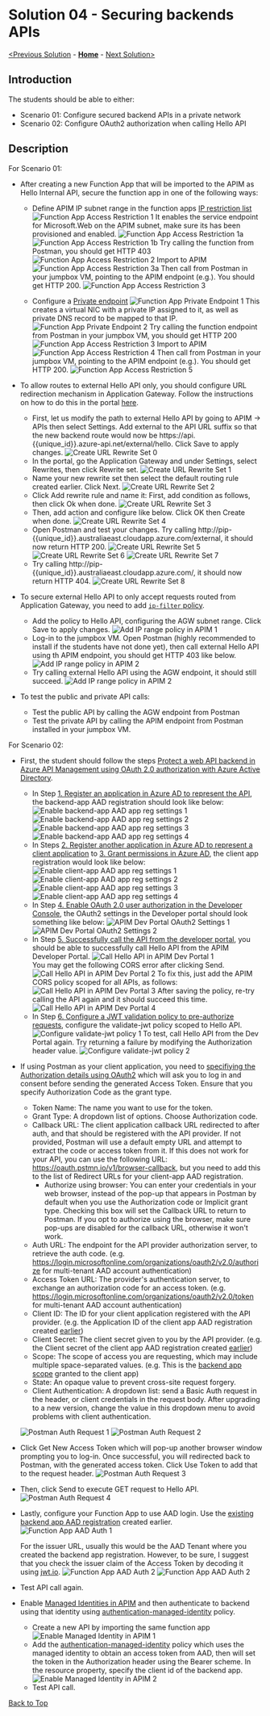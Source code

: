 # Solution 04 - Securing backends APIs

[<Previous Solution](./Solution-03.md) - **[Home](./readme.md)** - [Next Solution>](./Solution-05.md)

## Introduction

The students should be able to either:
- Scenario 01: Configure secured backend APIs in a private network
- Scenario 02: Configure OAuth2 authorization when calling Hello API


## Description
For Scenario 01:
- After creating a new Function App that will be imported to the APIM as Hello Internal API, secure the function app in one of the following ways:
  - Define APIM IP subnet range in the function apps [IP restriction list](https://docs.microsoft.com/en-us/azure/azure-functions/functions-networking-options#inbound-access-restrictions)
    ![Function App Access Restriction 1](./images/Solution04_FuncApp_Access_Restriction_1.jpg)
    It enables the service endpoint for Microsoft.Web on the APIM subnet, make sure its has been provisioned and enabled.
    ![Function App Access Restriction 1a](./images/Solution04_FuncApp_Access_Restriction_1a.jpg)
    ![Function App Access Restriction 1b](./images/Solution04_FuncApp_Access_Restriction_1b.jpg)
    Try calling the function from Postman, you should get HTTP 403
    ![Function App Access Restriction 2](./images/Solution04_FuncApp_Access_Restriction_2.jpg)
    Import to APIM
    ![Function App Access Restriction 3a](./images/Solution04_FuncApp_Access_Restriction_3a.jpg)
    Then call from Postman in your jumpbox VM, pointing to the APIM endpoint (e.g.).  You should get HTTP 200.
    ![Function App Access Restriction 3](./images/Solution04_FuncApp_Access_Restriction_3.jpg)

  - Configure a [Private endpoint](https://docs.microsoft.com/en-us/azure/azure-functions/functions-create-vnet)
    ![Function App Private Endpoint 1](./images/Solution04_FuncApp_Private_Endpoint_1.jpg)
    This creates a virtual NIC with a private IP assigned to it, as well as private DNS record to be mapped to that IP. 
    ![Function App Private Endpoint 2](./images/Solution04_FuncApp_Private_Endpoint_2.jpg)
    Try calling the function endpoint from Postman in your jumpbox VM, you should get HTTP 200
    ![Function App Access Restriction 3](./images/Solution04_FuncApp_Private_Endpoint_3.jpg)
    Import to APIM
    ![Function App Access Restriction 4](./images/Solution04_FuncApp_Private_Endpoint_4.jpg)
    Then call from Postman in your jumpbox VM, pointing to the APIM endpoint (e.g.).  You should get HTTP 200.
    ![Function App Access Restriction 5](./images/Solution04_FuncApp_Private_Endpoint_5.jpg)

- To allow routes to external Hello API only, you should configure URL redirection mechanism in Application Gateway.  Follow the instructions on how to do this in the portal [here](https://docs.microsoft.com/en-us/azure/application-gateway/rewrite-url-portal).
    - First, let us modify the path to external Hello API by going to APIM -> APIs then select Settings.  Add external to  the API URL suffix so that the new backend route would now be https://api.{{unique_id}}.azure-api.net/external/hello.  Click Save to apply changes.
      ![Create URL Rewrite Set 0](./images/Solution04_Create_URLRewrite_Set_0.jpg)
    - In the portal, go the Application Gateway and under Settings, select Rewrites, then click Rewrite set.
      ![Create URL Rewrite Set 1](./images/Solution04_Create_URLRewrite_Set_1.jpg)
    - Name your new rewrite set then select the default routing rule created earlier.  Click Next.
      ![Create URL Rewrite Set 2](./images/Solution04_Create_URLRewrite_Set_2.jpg)      
    - Click Add rewrite rule and name it: First, add condition as follows, then click Ok when done.
      ![Create URL Rewrite Set 3](./images/Solution04_Create_URLRewrite_Set_3.jpg)    
    - Then, add action and configure like below.  Click OK then Create when done.
      ![Create URL Rewrite Set 4](./images/Solution04_Create_URLRewrite_Set_4.jpg) 
    - Open Postman and test your changes. Try calling http://pip-{{unique_id}}.australiaeast.cloudapp.azure.com/external, it should now return HTTP 200.
      ![Create URL Rewrite Set 5](./images/Solution04_Create_URLRewrite_Set_5.jpg) 
      ![Create URL Rewrite Set 6](./images/Solution04_Create_URLRewrite_Set_6.jpg) 
      ![Create URL Rewrite Set 7](./images/Solution04_Create_URLRewrite_Set_7.jpg) 
    - Try calling http://pip-{{unique_id}}.australiaeast.cloudapp.azure.com/, it should now return HTTP 404.
      ![Create URL Rewrite Set 8](./images/Solution04_Create_URLRewrite_Set_8.jpg) 

- To secure external Hello API to only accept requests routed from Application Gateway, you need to add [```ip-filter``` policy](https://docs.microsoft.com/en-us/azure/api-management/api-management-access-restriction-policies#RestrictCallerIPs).
  - Add the policy to Hello API, configuring the AGW subnet range.  Click Save to apply changes.
    ![Add IP range policy in APIM 1](./images/Solution04_Add_IP_Range_Policy_APIM_1.jpg)
  - Log-in to the jumpbox VM.  Open Postman (highly recommended to install if the students have not done yet), then call external Hello API using th APIM endpoint, you should get HTTP 403 like below.
    ![Add IP range policy in APIM 2](./images/Solution04_Add_IP_Range_Policy_APIM_2.jpg)
  - Try calling external Hello API using the AGW endpoint, it should still succeed.
    ![Add IP range policy in APIM 2](./images/Solution04_Add_IP_Range_Policy_APIM_2.jpg)

- To test the public and private API calls:
  - Test the public API by calling the AGW endpoint from Postman
  - Test the private API by calling the APIM endpoint from Postman installed in your jumpbox VM. 

For Scenario 02:
- First, the student should follow the steps [Protect a web API backend in Azure API Management using OAuth 2.0 authorization with Azure Active Directory](https://docs.microsoft.com/en-us/azure/api-management/api-management-howto-protect-backend-with-aad).    
    - In Step [1. Register an application in Azure AD to represent the API](https://docs.microsoft.com/en-us/azure/api-management/api-management-howto-protect-backend-with-aad#1-register-an-application-in-azure-ad-to-represent-the-api), the backend-app AAD registration should look like below:
        ![Enable backend-app AAD app reg settings 1](./images/Solution04_Enable_ADAuth_BackendApp_1.jpg)
        ![Enable backend-app AAD app reg settings 2](./images/Solution04_Enable_ADAuth_BackendApp_2.jpg)
        ![Enable backend-app AAD app reg settings 3](./images/Solution04_Enable_ADAuth_BackendApp_3.jpg)
        ![Enable backend-app AAD app reg settings 4](./images/Solution04_Enable_ADAuth_BackendApp_4.jpg)
    - In Steps [2. Register another application in Azure AD to represent a client application](https://docs.microsoft.com/en-us/azure/api-management/api-management-howto-protect-backend-with-aad#2-register-another-application-in-azure-ad-to-represent-a-client-application) to [3. Grant permissions in Azure AD](https://docs.microsoft.com/en-us/azure/api-management/api-management-howto-protect-backend-with-aad#3-grant-permissions-in-azure-ad), the client app registration would look like below:
        ![Enable client-app AAD app reg settings 1](./images/Solution04_Enable_ADAuth_ClientApp_1.jpg)
        ![Enable client-app AAD app reg settings 2](./images/Solution04_Enable_ADAuth_ClientApp_2.jpg)
        ![Enable client-app AAD app reg settings 3](./images/Solution04_Enable_ADAuth_ClientApp_3.jpg)
        ![Enable client-app AAD app reg settings 4](./images/Solution04_Enable_ADAuth_ClientApp_4.jpg)     
    - In Step [4. Enable OAuth 2.0 user authorization in the Developer Console](https://docs.microsoft.com/en-us/azure/api-management/api-management-howto-protect-backend-with-aad#4-enable-oauth-20-user-authorization-in-the-developer-console), the OAuth2 settings in the Developer portal should look something like below:
        ![APIM Dev Portal OAuth2 Settings 1](./images/Solution04_APIM_DevPortal_OAuth_Settings_1.jpg)
        ![APIM Dev Portal OAuth2 Settings 2](./images/Solution04_APIM_DevPortal_OAuth_Settings_2.jpg)
    - In Step [5. Successfully call the API from the developer portal](https://docs.microsoft.com/en-us/azure/api-management/api-management-howto-protect-backend-with-aad#5-successfully-call-the-api-from-the-developer-portal), you should be able to successfully call Hello API from the APIM Developer Portal. 
        ![Call Hello API in APIM Dev Portal 1](./images/Solution04_Call_HelloAPI_APIM_DevPortal_1.jpg)       
      You may get the following CORS error after clicking Send.
        ![Call Hello API in APIM Dev Portal 2](./images/Solution04_Call_HelloAPI_APIM_DevPortal_2.jpg)
      To fix this, just add the APIM CORS policy scoped for all APIs, as follows:
        ![Call Hello API in APIM Dev Portal 3](./images/Solution04_Call_HelloAPI_APIM_DevPortal_3.jpg)
      After saving the policy, re-try calling the API again and it should succeed this time.
        ![Call Hello API in APIM Dev Portal 4](./images/Solution04_Call_HelloAPI_APIM_DevPortal_4.jpg)
    - In Step [6. Configure a JWT validation policy to pre-authorize requests](https://docs.microsoft.com/en-us/azure/api-management/api-management-howto-protect-backend-with-aad#6-configure-a-jwt-validation-policy-to-pre-authorize-requests), configure the validate-jwt policy scoped to Hello API.
        ![Configure validate-jwt policy 1](./images/Solution04_Configure_validatejwt_policy_1.jpg)
      To test, call Hello API from the Dev Portal again.  Try returning a failure by modifying the Authorization header value.
        ![Configure validate-jwt policy 2](./images/Solution04_Configure_validatejwt_policy_2.jpg)

    <!-- - Click the scope link.  Student does not have to do anything here since the settings have already been pre-filled.  Though, they have the liberty to change any of these (e.g. Consent to Admins only), as long as the scope has been enabled.  
        ![Edit HelloAPI AD Auth Scope settings](./images/Solution04_Enable_ADAuth_HelloAPI_5.jpg) -->

- If using Postman as your client application, you need to [specifiying the Authorization details using OAuth2](https://learning.postman.com/docs/sending-requests/authorization/#oauth-20) which will ask you to log in and consent before sending the generated Access Token.  Ensure that you specify Authorization Code as the grant type.
    - Token Name: The name you want to use for the token.
    - Grant Type: A dropdown list of options. Choose Authorization code.
    - Callback URL: The client application callback URL redirected to after auth, and that should be registered with the API provider. If not provided, Postman will use a default empty URL and attempt to extract the code or access token from it. If this does not work for your API, you can use the following URL: https://oauth.pstmn.io/v1/browser-callback, but you need to add this to the list of Redirect URLs for your client-app AAD registration.
        - Authorize using browser: You can enter your credentials in your web browser, instead of the pop-up that appears in Postman by default when you use the Authorization code or Implicit grant type. Checking this box will set the Callback URL to return to Postman. If you opt to authorize using the browser, make sure pop-ups are disabled for the callback URL, otherwise it won't work.
    - Auth URL: The endpoint for the API provider authorization server, to retrieve the auth code. (e.g. https://login.microsoftonline.com/organizations/oauth2/v2.0/authorize for multi-tenant AAD account authentication)
    - Access Token URL: The provider's authentication server, to exchange an authorization code for an access token. (e.g. https://login.microsoftonline.com/organizations/oauth2/v2.0/token for multi-tenant AAD account authentication)
    - Client ID: The ID for your client application registered with the API provider. (e.g. the Application ID of the client app AAD registration created [earlier](https://docs.microsoft.com/en-us/azure/api-management/api-management-howto-protect-backend-with-aad#2-register-another-application-in-azure-ad-to-represent-a-client-application#:~:text=On%20the%20app%20Overview%20page%2C%20find%20the%20Application%20(client)%20ID%20value%20and%20record%20it%20for%20later.))
    - Client Secret: The client secret given to you by the API provider. (e.g. the Client secret of the client app AAD registration created [earlier](https://docs.microsoft.com/en-us/azure/api-management/api-management-howto-protect-backend-with-aad#2-register-another-application-in-azure-ad-to-represent-a-client-application##:~:text=Create%20a%20client%20secret%20for%20this%20application%20to%20use%20in%20a%20subsequent%20step.))
    - Scope: The scope of access you are requesting, which may include multiple space-separated values. (e.g. This is the [backend app scope](https://docs.microsoft.com/en-us/azure/api-management/api-management-howto-protect-backend-with-aad#2-register-another-application-in-azure-ad-to-represent-a-client-application###:~:text=Use%20the%20back-end%20app%20scope%20you%20created%20in%20the%20Default%20scope%20field) granted to the client app)
    - State: An opaque value to prevent cross-site request forgery. 
    - Client Authentication: A dropdown list: send a Basic Auth request in the header, or client credentials in the request body. After upgrading to a new  version, change the value in this dropdown menu to avoid problems with client authentication.

    ![Postman Auth Request 1](./images/Solution04_Postman_Auth_Request_1.jpg)
    ![Postman Auth Request 2](./images/Solution04_Postman_Auth_Request_2.jpg)

- Click Get New Access Token which will pop-up another browser window prompting you to log-in.  Once successful, you will redirected back to Postman, with the generated access token.  Click Use Token to add that to the request header.
    ![Postman Auth Request 3](./images/Solution04_Postman_Auth_Request_3.jpg)
  
- Then, click Send to execute GET request to Hello API.
    ![Postman Auth Request 4](./images/Solution04_Postman_Auth_Request_4.jpg)

 
- Lastly, configure your Function App to use AAD login. Use the [existing backend app AAD registration](https://docs.microsoft.com/en-us/azure/app-service/configure-authentication-provider-aad?toc=/azure/azure-functions/toc.json#-option-2-use-an-existing-registration-created-separately) created earlier.
    ![Function App AAD Auth 1](./images/Solution04_FunctionApp_AADAuth_1.jpg)

  For the issuer URL, usually this would be the AAD Tenant where you created the backend app registration.  However, to be sure, I suggest that you check the issuer claim of the Access Token by decoding it using [jwt.io](https://jwt.io/).
    ![Function App AAD Auth 2](./images/Solution04_FunctionApp_AADAuth_2.jpg)
    ![Function App AAD Auth 2](./images/Solution04_FunctionApp_AADAuth_3.jpg)

- Test API call again.

- Enable [Managed Identities in APIM](https://docs.microsoft.com/en-us/azure/api-management/api-management-howto-use-managed-service-identity) and then authenticate to backend using that identity using [authentication-managed-identity](https://docs.microsoft.com/en-us/azure/api-management/api-management-howto-use-managed-service-identity#authenticate-to-the-back-end-by-using-a-user-assigned-identity) policy.
    - Create a new API by importing the same function app
      ![Enable Managed Identity in APIM 1](./images/Solution04_Enable_ManagedIdentity_APIM_1.jpg)
    - Add the [authentication-managed-identity](https://docs.microsoft.com/en-us/azure/api-management/api-management-authentication-policies#ManagedIdentity)   policy which uses the managed identity to obtain an access token from AAD, then will set the token in the Authorization header using the Bearer scheme.  In the resource property, specify the client id of the backend app.
      ![Enable Managed Identity in APIM 2](./images/Solution04_Enable_ManagedIdentity_APIM_2.jpg)
    - Test API call.
    
[Back to Top](#solution-04---ecuring-backends-apis)